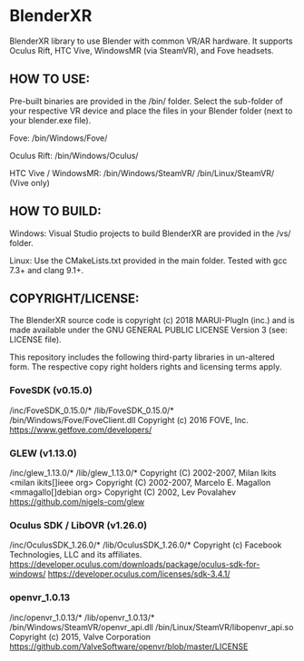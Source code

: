 # BlenderXR
BlenderXR library to use Blender with common VR/AR hardware.
It supports Oculus Rift, HTC Vive, WindowsMR (via SteamVR), and Fove headsets.


## HOW TO USE:
Pre-built binaries are provided in the /bin/ folder.
Select the sub-folder of your respective VR device and place the files in your Blender folder (next to your blender.exe file).

Fove:        /bin/Windows/Fove/

Oculus Rift: /bin/Windows/Oculus/

HTC Vive / WindowsMR: /bin/Windows/SteamVR/
                      /bin/Linux/SteamVR/ (Vive only)

## HOW TO BUILD:
Windows:
Visual Studio projects to build BlenderXR are provided in the /vs/ folder.

Linux:
Use the CMakeLists.txt provided in the main folder. Tested with gcc 7.3+ and clang 9.1+.

## COPYRIGHT/LICENSE:
The BlenderXR source code is copyright (c) 2018 MARUI-PlugIn (inc.)
and is made available under the GNU GENERAL PUBLIC LICENSE Version 3 (see: LICENSE file).


This repository includes the following third-party libraries in un-altered form.
The respective copy right holders rights and licensing terms apply.

### FoveSDK (v0.15.0)
/inc/FoveSDK_0.15.0/*
/lib/FoveSDK_0.15.0/*
/bin/Windows/Fove/FoveClient.dll
Copyright (c) 2016 FOVE, Inc.
https://www.getfove.com/developers/

### GLEW (v1.13.0)
/inc/glew_1.13.0/*
/lib/glew_1.13.0/*
Copyright (C) 2002-2007, Milan Ikits <milan ikits[]ieee org>
Copyright (C) 2002-2007, Marcelo E. Magallon <mmagallo[]debian org>
Copyright (C) 2002, Lev Povalahev
https://github.com/nigels-com/glew

### Oculus SDK / LibOVR (v1.26.0)
/inc/OculusSDK_1.26.0/*
/lib/OculusSDK_1.26.0/*
Copyright (c) Facebook Technologies, LLC and its affiliates.
https://developer.oculus.com/downloads/package/oculus-sdk-for-windows/
https://developer.oculus.com/licenses/sdk-3.4.1/

### openvr_1.0.13
/inc/openvr_1.0.13/*
/lib/openvr_1.0.13/*
/bin/Windows/SteamVR/openvr_api.dll
/bin/Linux/SteamVR/libopenvr_api.so
Copyright (c) 2015, Valve Corporation
https://github.com/ValveSoftware/openvr/blob/master/LICENSE

